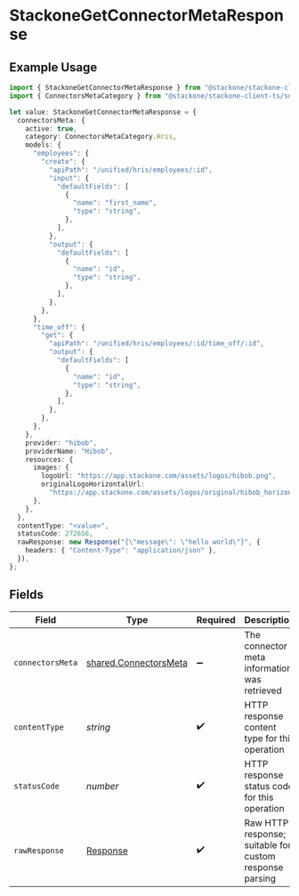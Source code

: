 # StackoneGetConnectorMetaResponse

## Example Usage

```typescript
import { StackoneGetConnectorMetaResponse } from "@stackone/stackone-client-ts/sdk/models/operations";
import { ConnectorsMetaCategory } from "@stackone/stackone-client-ts/sdk/models/shared";

let value: StackoneGetConnectorMetaResponse = {
  connectorsMeta: {
    active: true,
    category: ConnectorsMetaCategory.Hris,
    models: {
      "employees": {
        "create": {
          "apiPath": "/unified/hris/employees/:id",
          "input": {
            "defaultFields": [
              {
                "name": "first_name",
                "type": "string",
              },
            ],
          },
          "output": {
            "defaultFields": [
              {
                "name": "id",
                "type": "string",
              },
            ],
          },
        },
      },
      "time_off": {
        "get": {
          "apiPath": "/unified/hris/employees/:id/time_off/:id",
          "output": {
            "defaultFields": [
              {
                "name": "id",
                "type": "string",
              },
            ],
          },
        },
      },
    },
    provider: "hibob",
    providerName: "Hibob",
    resources: {
      images: {
        logoUrl: "https://app.stackone.com/assets/logos/hibob.png",
        originalLogoHorizontalUrl:
          "https://app.stackone.com/assets/logos/original/hibob_horizontal.png",
      },
    },
  },
  contentType: "<value>",
  statusCode: 272656,
  rawResponse: new Response("{\"message\": \"hello world\"}", {
    headers: { "Content-Type": "application/json" },
  }),
};
```

## Fields

| Field                                                                 | Type                                                                  | Required                                                              | Description                                                           |
| --------------------------------------------------------------------- | --------------------------------------------------------------------- | --------------------------------------------------------------------- | --------------------------------------------------------------------- |
| `connectorsMeta`                                                      | [shared.ConnectorsMeta](../../../sdk/models/shared/connectorsmeta.md) | :heavy_minus_sign:                                                    | The connector meta information was retrieved                          |
| `contentType`                                                         | *string*                                                              | :heavy_check_mark:                                                    | HTTP response content type for this operation                         |
| `statusCode`                                                          | *number*                                                              | :heavy_check_mark:                                                    | HTTP response status code for this operation                          |
| `rawResponse`                                                         | [Response](https://developer.mozilla.org/en-US/docs/Web/API/Response) | :heavy_check_mark:                                                    | Raw HTTP response; suitable for custom response parsing               |